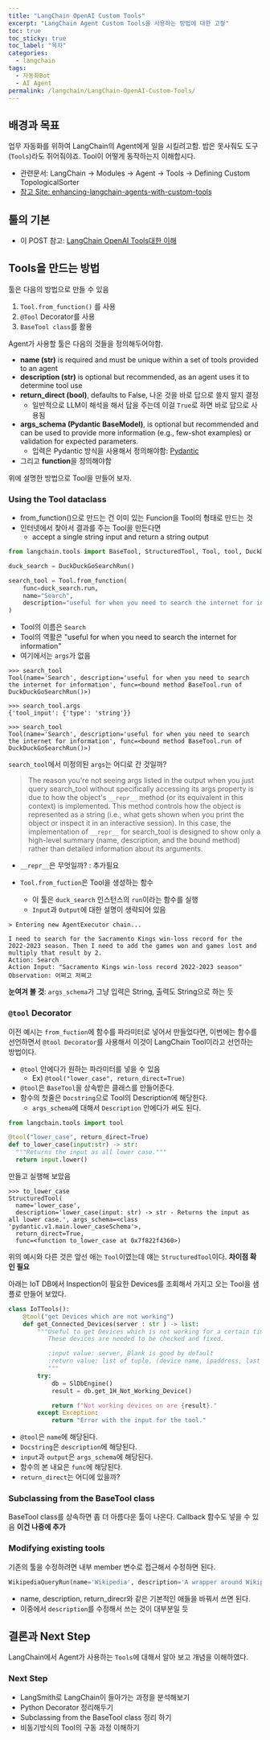 ```yaml
---
title: "LangChain OpenAI Custom Tools"
excerpt: "LangChain Agent Custom Tools을 사용하는 방법에 대한 고찰"
toc: true
toc_sticky: true
toc_label: "목차"
categories:
  - langchain
tags:
  - 자동화Bot
  - AI Agent
permalink: /langchain/LangChain-OpenAI-Custom-Tools/
---
```


## 배경과 목표

업무 자동화를 위하여 LangChain의 Agent에게 일을 시킬려고함. 밥은 못사줘도 도구(`Tools`)라도 쥐어줘야죠. Tool이 어떻게 동작하는지 이해합시다.

- 관련문서: LangChain -> Modules -> Agent -> Tools -> Defining Custom TopologicalSorter
- [참고 Site: enhancing-langchain-agents-with-custom-tools](https://www.comet.com/site/blog/enhancing-langchain-agents-with-custom-tools/)

## 툴의 기본

- 이 POST 참고: [LangChain OpenAI Tools대한 이해](./2024-03-29-[01]_OpenAI%20Tools에%20대한%20이해.md)

## Tools을 만드는 방법

툴은 다음의 방법으로 만들 수 있음

1. `Tool.from_function()` 를 사용
1. `@Tool` Decorator를 사용
3. `BaseTool class`를 활용

Agent가 사용할 툴은 다음의 것들을 정의해두어야함.

- **name (str)** is required and must be unique within a set of tools provided to an agent
- **description (str)** is optional but recommended, as an agent uses it to determine tool use
- **return_direct (bool)**, defaults to False, 나온 것을 바로 답으로 쓸지 말지 결정
  - 일반적으로 LLM이 해석을 해서 답을 주는데 이걸 `True`로 하면 바로 답으로 사용됨
- **args_schema (Pydantic BaseModel)**, is optional but recommended and can be used to provide more information (e.g., few-shot examples) or validation for expected parameters.
  - 입력은 Pydantic 방식을 사용해서 정의해야함: [Pydantic](https://pydantic-docs.helpmanual.io/)
- 그리고 **function**을 정의해야함

위에 설명한 방법으로 Tool을 만들어 보자.

### Using the Tool dataclass

- from_function()으로 만드는 건 이미 있는 Funcion을 Tool의 형태로 만드는 것
- 인터넷에서 찾아서 결과를 주는 Tool을 만든다면
  - accept a single string input and return a string output

```python
from langchain.tools import BaseTool, StructuredTool, Tool, tool, DuckDuckGoSearchRun

duck_search = DuckDuckGoSearchRun()

search_tool = Tool.from_function(
    func=duck_search.run,
    name="Search",
    description="useful for when you need to search the internet for information"
)
```

- Tool의 이름은 `Search`
- Tool의 역활은 "useful for when you need to search the internet for information"
- 여기에서는 `args`가 없음

```
>>> search_tool
Tool(name='Search', description='useful for when you need to search the internet for information', func=<bound method BaseTool.run of DuckDuckGoSearchRun()>)

>>> search_tool.args
{'tool_input': {'type': 'string'}}

>>> search_tool
Tool(name='Search', description='useful for when you need to search the internet for information', func=<bound method BaseTool.run of DuckDuckGoSearchRun()>)
```

`search_tool`에서 미정의된 `args`는 어디로 간 것일까?

> The reason you're not seeing args listed in the output when you just query search_tool without specifically accessing its args property is due to how the object's `__repr__` method (or its equivalent in this context) is implemented. This method controls how the object is represented as a string (i.e., what gets shown when you print the object or inspect it in an interactive session). In this case, the implementation of `__repr__` for search_tool is designed to show only a high-level summary (name, description, and the bound method) rather than detailed information about its arguments.

- `__repr__`은 무엇일까? : 추가필요

- `Tool.from_fuction`은 Tool을 생성하는 함수
  - 이 툴은 `duck_search` 인스턴스의 `run`이라는 함수를 실행
  - `Input`과 `Output`에 대한 설명이 생략되어 있음

```log
> Entering new AgentExecutor chain...

I need to search for the Sacramento Kings win-loss record for the 2022-2023 season. Then I need to add the games won and games lost and multiply that result by 2.
Action: Search
Action Input: "Sacramento Kings win-loss record 2022-2023 season"
Observation: 어쩌고 저쩌고
```

**눈여겨 볼 것**: `args_schema`가 그냥 입력은 String, 출력도 String으로 하는 듯

### `@tool` Decorator

이전 예시는  `from_fuction`에 함수를 파라미터로 넣어서 만들었다면, 이번에는 함수를 선언하면서 `@tool Decorator`를 사용해서 이것이 LangChain Tool이라고 선언하는 방법이다.

- `@tool` 안에다가 원하는 파라미터를 넣을 수 있음
  - Ex) `@tool("lower_case", return_direct=True)`
- `@tool`은 `BaseTool`을 상속받은 클래스를 만들어준다.
- 함수의 첫줄은 `Docstring`으로 Tool의 Description에 해당한다.
  - `args_schema`에 대해서 `Description` 안에다가 써도 된다.

```python
from langchain.tools import tool

@tool("lower_case", return_direct=True)
def to_lower_case(input:str) -> str:
  """Returns the input as all lower case."""
  return input.lower()
```

만들고 실행해 보았음

```
>>> to_lower_case
StructuredTool(
  name='lower_case',
  description='lower_case(input: str) -> str - Returns the input as all lower case.', args_schema=<class 'pydantic.v1.main.lower_caseSchema'>,
  return_direct=True,
  func=<function to_lower_case at 0x7f822f4360>)
```

위의 예시와 다른 것은 앞선 애는 `Tool`이였는데 얘는 `StructuredTool`이다. **차이점 확인 필요**

아래는 IoT DB에서 Inspection이 필요한 Devices를 조회해서 가지고 오는 Tool을 샘플로 만들어 보았다.

```python
class IoTTools():
    @tool("get Devices which are not working")
    def get_Connected_Devices(server : str ) -> list:
        """Useful to get Devices which is not working for a certain time.
           These devices are needed to be checked and fixed.

           :input value: server, Blank is good by default
           :return value: list of tuple, (device name, ipaddress, last found date and time)
           """
        try:
            db = SlDbEngine()
            result = db.get_1H_Not_Working_Device()

            return f"Not working devices on are {result}."
        except Exception:
            return "Error with the input for the tool."
```

- `@tool`은 `name`에 해당된다.
- `Docstring`은 `description`에 해당된다.
- `input`과 `output`은 `args_schema`에 해당된다.
- 함수의 본 내요은 `func`에 해당된다.
- `return_direct`는 어디에 있을까?

### Subclassing from the BaseTool class

BaseTool class를 상속하면 좀 더 아름다운 툴이 나온다. Callback 함수도 넣을 수 있음
**이건 나중에 추가**

### Modifying existing tools

기존의 툴을 수정하려면 내부 member 변수로 접근해서 수정하면 된다. 

```python
WikipediaQueryRun(name='Wikipedia', description='A wrapper around Wikipedia. Useful for when you need to answer general questions about people, places, companies, facts, historical events, or other subjects. Input should be a search query.', args_schema=None, return_direct=False, verbose=False, callbacks=None, callback_manager=None, tags=None, metadata=None, handle_tool_error=False, api_wrapper=WikipediaAPIWrapper(wiki_client=<module 'wikipedia' from '/usr/local/lib/python3.10/dist-packages/wikipedia/__init__.py'>, top_k_results=3, lang='en', load_all_available_meta=False, doc_content_chars_max=4000))
```

- name, description, return_direcr와 같은 기본적인 애들을 바꿔서 쓰면 된다.
- 이중에서 `description`를 수정해서 쓰는 것이 대부분일 듯

## 결론과 Next Step

LangChain에서 Agent가 사용하는 `Tools`에 대해서 알아 보고 개념을 이해하였다.

### Next Step

- LangSmith로 LangChain이 들아가는 과정을 분석해보기
- Python Decorator 정리해두기
- Subclassing from the BaseTool class 정리 하기
- 비동기방식의 Tool의 구동 과정 이해하기